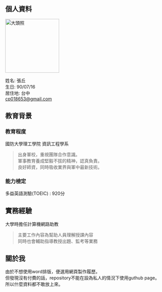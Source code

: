 ## 個人資料

<img src="https://i.imgur.com/epjG0mQ.jpeg"  width="170" heigh="256" alt="大頭照">

姓名: 張丘  
生日: 90/07/16    
居住地: 台中  
cp018653@gmail.com

## 教育背景  

### 教育程度
國防大學理工學院  資訊工程學系
>出身軍校，重視團隊合作意識。  
>軍事教育養成堅毅不拔的精神，認真負責。  
>良好師資，同時吸收業界與軍中最新技術。

### 能力檢定
多益英語測驗(TOEIC)  :  920分

## 實務經驗  
大學時擔任計算機網路助教  
>主要工作內容為幫助人員理解授課內容  
>同時也會輔助指導教授出題、監考等業務  

## 關於我
由於不想使用word排版，便選用網頁製作履歷。  
但發現沒有付費的話，repository不能在設為私人的情況下使用guthub page。  
所以什麼資料都不敢放上來。
